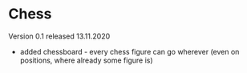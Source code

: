 # Chess
Version 0.1 released 13.11.2020
- added chessboard - every chess figure can go wherever (even on positions, where already some figure is)
